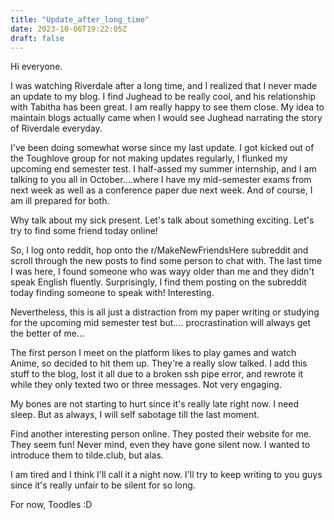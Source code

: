 ```yaml
---
title: "Update_after_long_time"
date: 2023-10-06T19:22:05Z
draft: false
---
```


Hi everyone. 

I was watching Riverdale after a long time, and I realized that I never made an update to my blog. I find Jughead to be really cool, and his relationship with Tabitha has been great. I am really happy to see them close. My idea to maintain blogs actually came when I would see Jughead narrating the story of Riverdale everyday. 

I've been doing somewhat worse since my last update. I got kicked out of the Toughlove group for not making updates regularly, I flunked my upcoming end semester test. I half-assed my summer internship, and I am talking to you all in October....where I have my mid-semester exams from next week as well as a conference paper due next week. And of course, I am ill prepared for both.

Why talk about my sick present. Let's talk about something exciting. Let's try to find some friend today online!

So, I log onto reddit, hop onto the r/MakeNewFriendsHere subreddit and scroll through the new posts to find some person to chat with. The last time I was here, I found someone who was wayy older than me and they didn't speak English fluently. Surprisingly, I find them posting on the subreddit today finding someone to speak with! Interesting.

Nevertheless, this is all just a distraction from my paper writing or studying for the upcoming mid semester test but.... procrastination will always get the better of me...

The first person I meet on the platform likes to play games and watch Anime, so decided to hit them up. They're a really slow talked. I add this stuff to the blog, lost it all due to a broken ssh pipe error, and rewrote it while they only texted two or three messages. Not very engaging.

My bones are not starting to hurt since it's really late right now. I need sleep. But as always, I will self sabotage till the last moment. 

Find another interesting person online. They posted their website for me. They seem fun! Never mind, even they have gone silent now. I wanted to introduce them to tilde.club, but alas.

I am tired and I think I'll call it a night now. I'll try to keep writing to you guys since it's really unfair to be silent for so long. 

For now, Toodles :D

<!--  LocalWords:  MakeNewFriendsHere reddit subreddit
 -->
